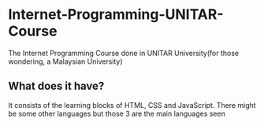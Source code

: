 # Internet-Programming-UNITAR-Course

The Internet Programming Course done in UNITAR University(for those wondering, a Malaysian University)

## What does it have?

It consists of the learning blocks of HTML, CSS and JavaScript. There might be some other languages but those 3 are the main languages seen
